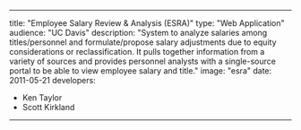 ---

title: "Employee Salary Review & Analysis (ESRA)"
type: "Web Application"
audience: "UC Davis"
description: "System to analyze salaries among titles/personnel and formulate/propose salary adjustments due to equity considerations or reclassification. It pulls together information from a variety of sources and provides personnel analysts with a single-source portal to be able to view employee salary and title."
image: "esra"
date: 2011-05-21
developers:

- Ken Taylor
- Scott Kirkland

---